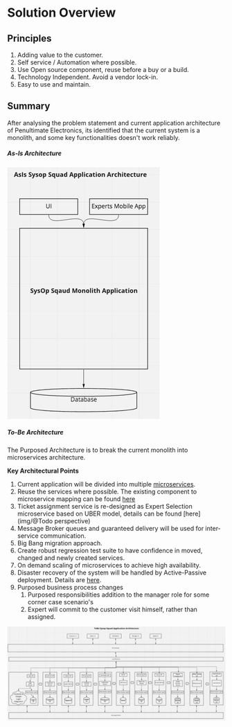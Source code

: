 # Solution Overview

## Principles
1. Adding value to the customer.
1. Self service / Automation where possible.
1. Use Open source component, reuse before a buy or a build. 
1. Technology Independent. Avoid a vendor lock-in.
1. Easy to use and maintain.

## Summary
After analysing the problem statement and current application architecture of Penultimate Electronics, its identified that
the current system is a monolith, and some key functionalities doesn't work reliably.     

##### As-Is Architecture
![AsIsAppArchitecture](./img/AsIsSysOpSquadAppArch.png)

##### To-Be Architecture
The Purposed Architecture is to break the current monolith into microservices architecture.  

**Key Architectural Points**
1. Current application will be divided into multiple [microservices](./MicroServices.md).
1. Reuse the services where possible. The existing component to microservice mapping can be found [here](img/ServiceMapping.png)
1. Ticket assignment service is re-designed as Expert Selection microservice based on UBER model, details can be found [here](img/@Todo perspective)
1. Message Broker queues and guaranteed delivery will be used for inter-service communication.
1. Big Bang migration approach.
1. Create robust regression test suite to have confidence in moved, changed and newly created services. 
1. On demand scaling of microservices to achieve high availability. 
1. Disaster recovery of the system will be handled by Active-Passive deployment. Details are [here](DisasterRecovery.md).
1. Purposed business process changes 
    1. Purposed responsibilities addition to the manager role for some corner case scenario's
    1. Expert will commit to the customer visit himself, rather than assigned.   

![ToBeArchitecture](./img/ToBeSysOpSquadAppArch.png)


